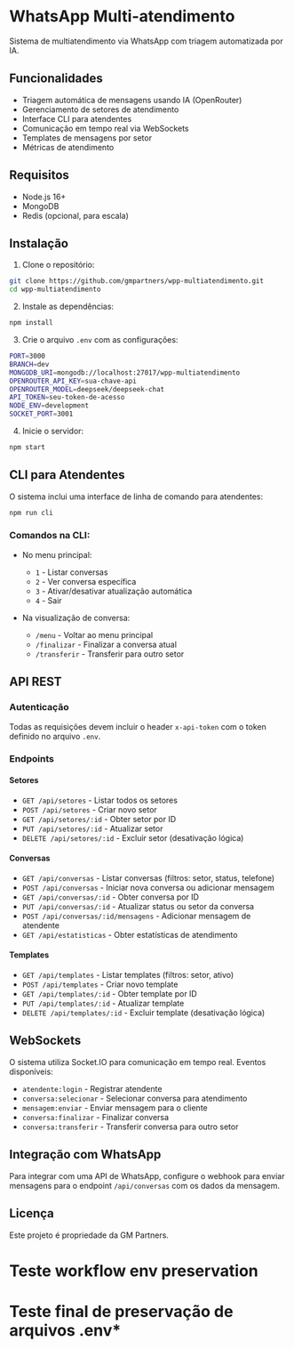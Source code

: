 # WhatsApp Multi-atendimento

Sistema de multiatendimento via WhatsApp com triagem automatizada por IA.

## Funcionalidades

- Triagem automática de mensagens usando IA (OpenRouter)
- Gerenciamento de setores de atendimento
- Interface CLI para atendentes
- Comunicação em tempo real via WebSockets
- Templates de mensagens por setor
- Métricas de atendimento

## Requisitos

- Node.js 16+
- MongoDB
- Redis (opcional, para escala)

## Instalação

1. Clone o repositório:
```bash
git clone https://github.com/gmpartners/wpp-multiatendimento.git
cd wpp-multiatendimento
```

2. Instale as dependências:
```bash
npm install
```

3. Crie o arquivo `.env` com as configurações:
```bash
PORT=3000
BRANCH=dev
MONGODB_URI=mongodb://localhost:27017/wpp-multiatendimento
OPENROUTER_API_KEY=sua-chave-api
OPENROUTER_MODEL=deepseek/deepseek-chat
API_TOKEN=seu-token-de-acesso
NODE_ENV=development
SOCKET_PORT=3001
```

4. Inicie o servidor:
```bash
npm start
```

## CLI para Atendentes

O sistema inclui uma interface de linha de comando para atendentes:

```bash
npm run cli
```

### Comandos na CLI:

- No menu principal:
  - `1` - Listar conversas
  - `2` - Ver conversa específica
  - `3` - Ativar/desativar atualização automática
  - `4` - Sair

- Na visualização de conversa:
  - `/menu` - Voltar ao menu principal
  - `/finalizar` - Finalizar a conversa atual
  - `/transferir` - Transferir para outro setor

## API REST

### Autenticação

Todas as requisições devem incluir o header `x-api-token` com o token definido no arquivo `.env`.

### Endpoints

#### Setores

- `GET /api/setores` - Listar todos os setores
- `POST /api/setores` - Criar novo setor
- `GET /api/setores/:id` - Obter setor por ID
- `PUT /api/setores/:id` - Atualizar setor
- `DELETE /api/setores/:id` - Excluir setor (desativação lógica)

#### Conversas

- `GET /api/conversas` - Listar conversas (filtros: setor, status, telefone)
- `POST /api/conversas` - Iniciar nova conversa ou adicionar mensagem
- `GET /api/conversas/:id` - Obter conversa por ID
- `PUT /api/conversas/:id` - Atualizar status ou setor da conversa
- `POST /api/conversas/:id/mensagens` - Adicionar mensagem de atendente
- `GET /api/estatisticas` - Obter estatísticas de atendimento

#### Templates

- `GET /api/templates` - Listar templates (filtros: setor, ativo)
- `POST /api/templates` - Criar novo template
- `GET /api/templates/:id` - Obter template por ID
- `PUT /api/templates/:id` - Atualizar template
- `DELETE /api/templates/:id` - Excluir template (desativação lógica)

## WebSockets

O sistema utiliza Socket.IO para comunicação em tempo real. Eventos disponíveis:

- `atendente:login` - Registrar atendente
- `conversa:selecionar` - Selecionar conversa para atendimento
- `mensagem:enviar` - Enviar mensagem para o cliente
- `conversa:finalizar` - Finalizar conversa
- `conversa:transferir` - Transferir conversa para outro setor

## Integração com WhatsApp

Para integrar com uma API de WhatsApp, configure o webhook para enviar mensagens para o endpoint `/api/conversas` com os dados da mensagem.

## Licença

Este projeto é propriedade da GM Partners.
# Teste workflow env preservation
# Teste final de preservação de arquivos .env*
